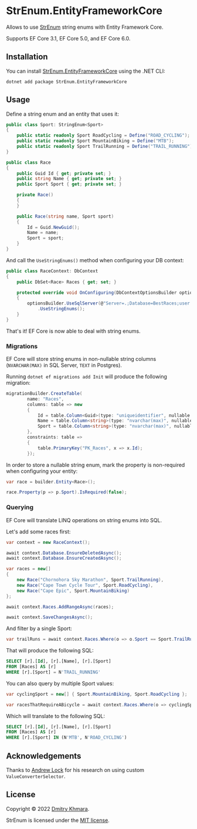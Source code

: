 # StrEnum.EntityFrameworkCore

Allows to use [StrEnum](https://github.com/StrEnum/StrEnum/) string enums with Entity Framework Core.

Supports EF Core 3.1, EF Core 5.0, and EF Core 6.0.

## Installation

You can install [StrEnum.EntityFrameworkCore](https://www.nuget.org/packages/StrEnum.EntityFrameworkCore/) using the .NET CLI:

```
dotnet add package StrEnum.EntityFrameworkCore
```

## Usage

Define a string enum and an entity that uses it:

```csharp
public class Sport: StringEnum<Sport>
{
    public static readonly Sport RoadCycling = Define("ROAD_CYCLING");
    public static readonly Sport MountainBiking = Define("MTB");
    public static readonly Sport TrailRunning = Define("TRAIL_RUNNING");
}

public class Race
{
    public Guid Id { get; private set; }
    public string Name { get; private set; }
    public Sport Sport { get; private set; }

    private Race()
    {
    }

    public Race(string name, Sport sport)
    {
        Id = Guid.NewGuid();
        Name = name;
        Sport = sport;
    }
}
```

And call the `UseStringEnums()` method when configuring your DB context:

```csharp
public class RaceContext: DbContext
{
    public DbSet<Race> Races { get; set; }

    protected override void OnConfiguring(DbContextOptionsBuilder optionsBuilder)
    {
        optionsBuilder.UseSqlServer(@"Server=.;Database=BestRaces;user id=*;pwd=*;")
            .UseStringEnums();
    }
}
```

That's it! EF Core is now able to deal with string enums.

### Migrations

EF Core will store string enums in non-nullable string columns (`NVARCHAR(MAX)` in SQL Server, `TEXT` in Postgres). 

Running `dotnet ef migrations add Init` will produce the following migration:

```csharp
migrationBuilder.CreateTable(
        name: "Races",
        columns: table => new
        {
            Id = table.Column<Guid>(type: "uniqueidentifier", nullable: false),
            Name = table.Column<string>(type: "nvarchar(max)", nullable: false),
            Sport = table.Column<string>(type: "nvarchar(max)", nullable: false)
        },
        constraints: table =>
        {
            table.PrimaryKey("PK_Races", x => x.Id);
        });
```

In order to store a nullable string enum, mark the property is non-required when configuring your entity:

```csharp
var race = builder.Entity<Race>();

race.Property(p => p.Sport).IsRequired(false);
```

### Querying

EF Core will translate LINQ operations on string enums into SQL.

Let's add some races first:

```csharp
var context = new RaceContext();

await context.Database.EnsureDeletedAsync();
await context.Database.EnsureCreatedAsync();

var races = new[]
{
    new Race("Chornohora Sky Marathon", Sport.TrailRunning),
    new Race("Cape Town Cycle Tour", Sport.RoadCycling),
    new Race("Cape Epic", Sport.MountainBiking)
};

await context.Races.AddRangeAsync(races);

await context.SaveChangesAsync();
```

And filter by a single Sport:

```csharp
var trailRuns = await context.Races.Where(o => o.Sport == Sport.TrailRunning).ToArrayAsync();
```

That will produce the following SQL:

```sql
SELECT [r].[Id], [r].[Name], [r].[Sport]
FROM [Races] AS [r]
WHERE [r].[Sport] = N'TRAIL_RUNNING'
```

You can also query by multiple Sport values:

```csharp
var cyclingSport = new[] { Sport.MountainBiking, Sport.RoadCycling };

var racesThatRequireABicycle = await context.Races.Where(o => cyclingSport.Contains(o.Sport)).ToArrayAsync();
```
Which will translate to the following SQL:

```sql
SELECT [r].[Id], [r].[Name], [r].[Sport]
FROM [Races] AS [r]
WHERE [r].[Sport] IN (N'MTB', N'ROAD_CYCLING')
```

## Acknowledgements

Thanks to [Andrew Lock](https://andrewlock.net/strongly-typed-ids-in-ef-core-using-strongly-typed-entity-ids-to-avoid-primitive-obsession-part-4/) for his research on using custom `ValueConverterSelector`.

## License

Copyright &copy; 2022 [Dmitry Khmara](https://dmitrykhmara.com).

StrEnum is licensed under the [MIT license](LICENSE.txt).
